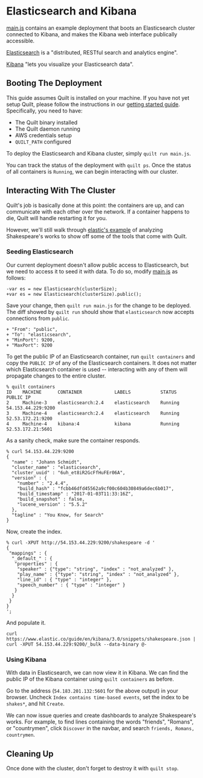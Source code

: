 # Elasticsearch and Kibana

[main.js](main.js) contains an example deployment that boots an Elasticsearch
cluster connected to Kibana, and makes the Kibana web interface publically
accessible.

[Elasticsearch](https://www.elastic.co/products/elasticsearch) is a
"distributed, RESTful search and analytics engine".

[Kibana](https://www.elastic.co/products/kibana) "lets you visualize your
Elasticsearch data".

## Booting The Deployment

This guide assumes Quilt is installed on your machine. If you have not yet
setup Quilt, please follow the instructions in our [getting started
guide](../../docs/GettingStarted.md). Specifically, you need to have:
- The Quilt binary installed
- The Quilt daemon running
- AWS credentials setup
- `QUILT_PATH` configured

To deploy the Elasticsearch and Kibana cluster, simply `quilt run main.js`.

You can track the status of the deployment with `quilt ps`. Once the status of
all containers is `Running`, we can begin interacting with our cluster.

## Interacting With The Cluster

Quilt's job is basically done at this point: the containers are up, and can
communicate with each other over the network. If a container happens to die,
Quilt will handle restarting it for you.

However, we'll still walk through [elastic's
example](https://www.elastic.co/guide/en/kibana/3.0/using-kibana-for-the-first-time.html)
of analyzing Shakespeare's works to show off some of the tools that come with
Quilt.

### Seeding Elasticsearch

Our current deployment doesn't allow public access to Elasticsearch, but we
need to access it to seed it with data. To do so, modify [main.js](main.js) as
follows:

```
-var es = new Elasticsearch(clusterSize);
+var es = new Elasticsearch(clusterSize).public();
```

Save your change, then `quilt run main.js` for the change to be deployed. The
diff showed by `quilt run` should show that `elasticsearch` now accepts
connections from `public`.

```
+ "From": "public",
+ "To": "elasticsearch",
+ "MinPort": 9200,
+ "MaxPort": 9200
```

To get the public IP of an Elasticsearch container, run `quilt containers` and
copy the `PUBLIC IP` of any of the Elasticsearch containers. It does not matter
which Elasticsearch container is used -- interacting with any of them will
propagate changes to the entire cluster.

```
% quilt containers
ID    MACHINE      CONTAINER            LABELS           STATUS     PUBLIC IP
2     Machine-3    elasticsearch:2.4    elasticsearch    Running    54.153.44.229:9200
3     Machine-4    elasticsearch:2.4    elasticsearch    Running    52.53.172.21:9200
4     Machine-4    kibana:4             kibana           Running    52.53.172.21:5601
```

As a sanity check, make sure the container responds.

```
% curl 54.153.44.229:9200
{
  "name" : "Johann Schmidt",
  "cluster_name" : "elasticsearch",
  "cluster_uuid" : "6uh_et8iR2GcFfHuFEr06A",
  "version" : {
    "number" : "2.4.4",
    "build_hash" : "fcbb46dfd45562a9cf00c604b30849a6dec6b017",
    "build_timestamp" : "2017-01-03T11:33:16Z",
    "build_snapshot" : false,
    "lucene_version" : "5.5.2"
  },
  "tagline" : "You Know, for Search"
}
```

Now, create the index.

```
% curl -XPUT http://54.153.44.229:9200/shakespeare -d '
{
 "mappings" : {
  "_default_" : {
   "properties" : {
    "speaker" : {"type": "string", "index" : "not_analyzed" },
    "play_name" : {"type": "string", "index" : "not_analyzed" },
    "line_id" : { "type" : "integer" },
    "speech_number" : { "type" : "integer" }
   }
  }
 }
}
';
```

And populate it.

```
curl https://www.elastic.co/guide/en/kibana/3.0/snippets/shakespeare.json | curl -XPUT 54.153.44.229:9200/_bulk --data-binary @-
```

### Using Kibana

With data in Elasticsearch, we can now view it in Kibana. We can find the
public IP of the Kibana container using `quilt containers` as before.

Go to the address (`54.183.201.132:5601` for the above output) in your browser.
Uncheck `Index contains time-based events`, set the index to be `shakes*`, and
hit `Create`.

We can now issue queries and create dashboards to analyze Shakespeare's works.
For example, to find lines containing the words "friends", "Romans", or
"countrymen", click `Discover` in the navbar, and search `friends, Romans,
countrymen`.

## Cleaning Up

Once done with the cluster, don't forget to destroy it with `quilt stop`.
